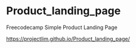 # Product_landing_page
Freecodecamp Simple Product Landing Page


https://projectlim.github.io/Product_landing_page/
